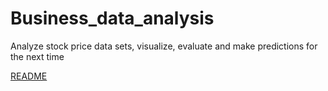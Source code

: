 # Business_data_analysis
Analyze stock price data sets, visualize, evaluate and make predictions for the next time

[README](_paper_report.pdf)
